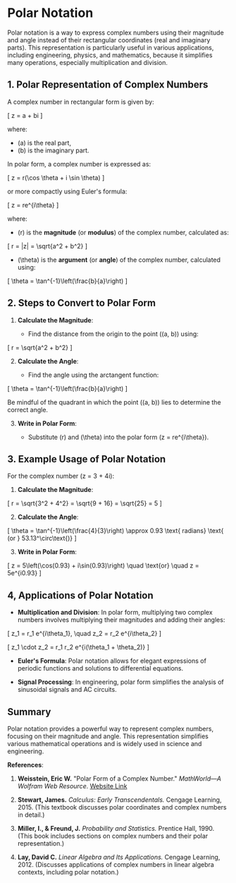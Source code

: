 # Polar Notation

Polar notation is a way to express complex numbers using their magnitude and angle instead of their rectangular coordinates (real and imaginary parts). This representation is particularly useful in various applications, including engineering, physics, and mathematics, because it simplifies many operations, especially multiplication and division.

## 1. Polar Representation of Complex Numbers

A complex number in rectangular form is given by:

\[
z = a + bi
\]

where:

- \(a\) is the real part,
- \(b\) is the imaginary part.

In polar form, a complex number is expressed as:

\[
z = r(\cos \theta + i \sin \theta)
\]

or more compactly using Euler's formula:

\[
z = re^{i\theta}
\]

where:

- \(r\) is the **magnitude** (or **modulus**) of the complex number, calculated as:

\[
r = |z| = \sqrt{a^2 + b^2}
\]

- \(\theta\) is the **argument** (or **angle**) of the complex number, calculated using:

\[
\theta = \tan^{-1}\left(\frac{b}{a}\right)
\]

## 2. Steps to Convert to Polar Form

1. **Calculate the Magnitude**:

   - Find the distance from the origin to the point \((a, b)\) using:

\[
r = \sqrt{a^2 + b^2}
\]

2. **Calculate the Angle**:

   - Find the angle using the arctangent function:

\[
\theta = \tan^{-1}\left(\frac{b}{a}\right)
\]

   Be mindful of the quadrant in which the point \((a, b)\) lies to determine the correct angle.

3. **Write in Polar Form**:

   - Substitute \(r\) and \(\theta\) into the polar form \(z = re^{i\theta}\).

## 3. Example Usage of Polar Notation

For the complex number \(z = 3 + 4i\):

1. **Calculate the Magnitude**:

\[
r = \sqrt{3^2 + 4^2} = \sqrt{9 + 16} = \sqrt{25} = 5
\]

2. **Calculate the Angle**:

\[
\theta = \tan^{-1}\left(\frac{4}{3}\right) \approx 0.93 \text{ radians} \text{ (or } 53.13^\circ\text{)}
\]

3. **Write in Polar Form**:

\[
z = 5\left(\cos(0.93) + i\sin(0.93)\right) \quad \text{or} \quad z = 5e^{i0.93}
\]

## 4, Applications of Polar Notation

- **Multiplication and Division**: In polar form, multiplying two complex numbers involves multiplying their magnitudes and adding their angles:

\[
z_1 = r_1 e^{i\theta_1}, \quad z_2 = r_2 e^{i\theta_2}
\]

\[
z_1 \cdot z_2 = r_1 r_2 e^{i(\theta_1 + \theta_2)}
\]

- **Euler's Formula**: Polar notation allows for elegant expressions of periodic functions and solutions to differential equations.

- **Signal Processing**: In engineering, polar form simplifies the analysis of sinusoidal signals and AC circuits.

## Summary

Polar notation provides a powerful way to represent complex numbers, focusing on their magnitude and angle. This representation simplifies various mathematical operations and is widely used in science and engineering.

**References**:

1. **Weisstein, Eric W.** "Polar Form of a Complex Number." *MathWorld—A Wolfram Web Resource*. [Website Link](https://mathworld.wolfram.com/PolarFormofComplexNumber.html)

2. **Stewart, James.** *Calculus: Early Transcendentals.* Cengage Learning, 2015. (This textbook discusses polar coordinates and complex numbers in detail.)

3. **Miller, I., & Freund, J.** *Probability and Statistics.* Prentice Hall, 1990. (This book includes sections on complex numbers and their polar representation.)

4. **Lay, David C.** *Linear Algebra and Its Applications.* Cengage Learning, 2012. (Discusses applications of complex numbers in linear algebra contexts, including polar notation.)